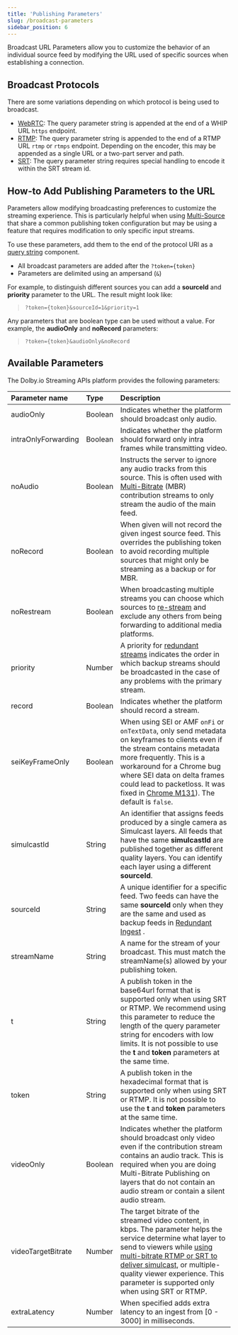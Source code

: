 ```yaml
---
title: 'Publishing Parameters'
slug: /broadcast-parameters
sidebar_position: 6
---
```


Broadcast URL Parameters allow you to customize the behavior of an individual source feed by modifying the URL used of specific sources when establishing a connection.

## Broadcast Protocols

There are some variations depending on which protocol is being used to broadcast.

- [WebRTC](/millicast/broadcast/webrtc-whip.mdx): The query parameter string is appended at the end of a WHIP URL `https` endpoint.
- [RTMP](/millicast/broadcast/using-rtmp-and-rtmps.mdx): The query parameter string is appended to the end of a RTMP URL `rtmp` or `rtmps` endpoint. Depending on the encoder, this may be appended as a single URL or a two-part server and path.
- [SRT](/millicast/broadcast/using-srt.mdx): The query parameter string requires special handling to encode it within the SRT stream id.

## How-to Add Publishing Parameters to the URL

Parameters allow modifying broadcasting preferences to customize the streaming experience. This is particularly helpful when using [Multi-Source](/millicast/broadcast/multi-source-broadcasting.mdx)
that share a common publishing token configuration but may be using a feature that requires modification to only specific input streams.

To use these parameters, add them to the end of the protocol URI as a [query string](https://www.rfc-editor.org/rfc/rfc3986#section-3.4) component.

- All broadcast parameters are added after the `?token={token}`
- Parameters are delimited using an ampersand (`&`)

For example, to distinguish different sources you can add a **sourceId** and **priority** parameter to the URL. The result might look like:

> `?token={token}&sourceId=1&priority=1`

Any parameters that are boolean type can be used without a value. For example, the **audioOnly** and **noRecord** parameters:

> `?token={token}&audioOnly&noRecord`

## Available Parameters

The Dolby.io Streaming APIs platform provides the following parameters:

| Parameter name      | Type    | Description                                                                                                                                                                                                                                                                                                                                                                 |
| :------------------ | :------ | :-------------------------------------------------------------------------------------------------------------------------------------------------------------------------------------------------------------------------------------------------------------------------------------------------------------------------------------------------------------------------- |
| audioOnly           | Boolean | Indicates whether the platform should broadcast only audio.                                                                                                                                                                                                                                                                                                                 |
| intraOnlyForwarding | Boolean | Indicates whether the platform should forward only intra frames while transmitting video.                                                                                                                                                                                                                                                                                   |
| noAudio             | Boolean | Instructs the server to ignore any audio tracks from this source. This is often used with [Multi-Bitrate](/millicast/broadcast/multi-source-broadcasting.mdx) (MBR) contribution streams to only stream the audio of the main feed.                                                                                                                                         |
| noRecord            | Boolean | When given will not record the given ingest source feed. This overrides the publishing token to avoid recording multiple sources that might only be streaming as a backup or for MBR.                                                                                                                                                                                       |
| noRestream          | Boolean | When broadcasting multiple streams you can choose which sources to [re-stream](/millicast/distribution/re-streaming.mdx) and exclude any others from being forwarding to additional media platforms.                                                                                                                                                                        |
| priority            | Number  | A priority for [redundant streams](/millicast/broadcast/redundant-ingest/index.mdx) indicates the order in which backup streams should be broadcasted in the case of any problems with the primary stream.                                                                                                                                                                  |
| record              | Boolean | Indicates whether the platform should record a stream.                                                                                                                                                                                                                                                                                                                      |
| seiKeyFrameOnly     | Boolean | When using SEI or AMF `onFi` or `onTextData`, only send metadata on keyframes to clients even if the stream contains metadata more frequently. This is a workaround for a Chrome bug where SEI data on delta frames could lead to packetloss. It was fixed in [Chrome M131](https://issues.chromium.org/issues/375352614)). The default is `false`.                         |
| simulcastId         | String  | An identifier that assigns feeds produced by a single camera as Simulcast layers. All feeds that have the same **simulcastId** are published together as different quality layers. You can identify each layer using a different **sourceId**.                                                                                                                              |
| sourceId            | String  | A unique identifier for a specific feed. Two feeds can have the same **sourceId** only when they are the same and used as backup feeds in [Redundant Ingest](/millicast/broadcast/redundant-ingest/index.mdx) .                                                                                                                                                             |
| streamName          | String  | A name for the stream of your broadcast. This must match the streamName(s) allowed by your publishing token.                                                                                                                                                                                                                                                                |
| t                   | String  | A publish token in the base64url format that is supported only when using SRT or RTMP. We recommend using this parameter to reduce the length of the query parameter string for encoders with low limits. It is not possible to use the **t** and **token** parameters at the same time.                                                                                    |
| token               | String  | A publish token in the hexadecimal format that is supported only when using SRT or RTMP. It is not possible to use the **t** and **token** parameters at the same time.                                                                                                                                                                                                     |
| videoOnly           | Boolean | Indicates whether the platform should broadcast only video even if the contribution stream contains an audio track. This is required when you are doing Multi-Bitrate Publishing on layers that do not contain an audio stream or contain a silent audio stream.                                                                                                            |
| videoTargetBitrate  | Number  | The target bitrate of the streamed video content, in kbps. The parameter helps the service determine what layer to send to viewers while [using multi-bitrate RTMP or SRT to deliver simulcast](/millicast/using-webrtc-simulcast#how-to-enable-simulcast-from-an-encoder), or multiple-quality viewer experience. This parameter is supported only when using SRT or RTMP. |
| extraLatency        | Number  | When specified adds extra latency to an ingest from [0 - 3000] in milliseconds.                                                                                                                                                                                                                                                                                             |
